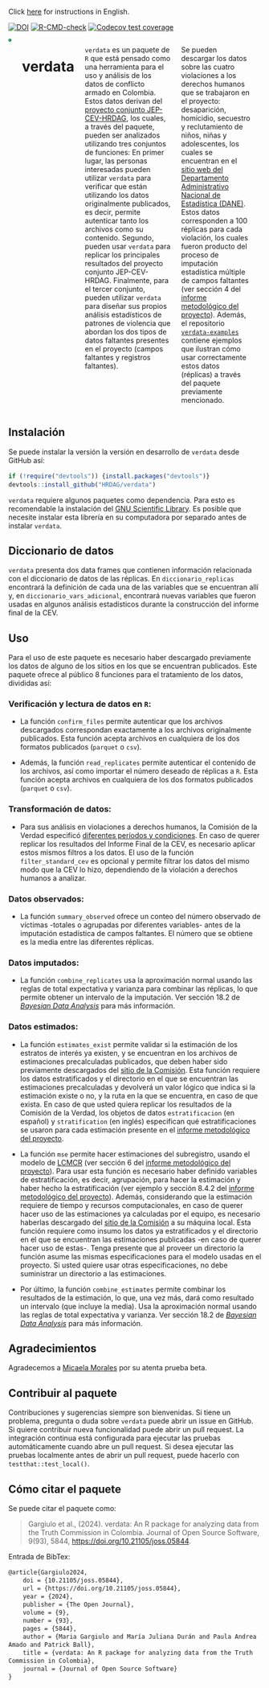 Click [here](https://github.com/HRDAG/verdata/blob/main/inst/docs/README-en.md) for instructions in English.

<!-- badges: start -->
[![DOI](https://joss.theoj.org/papers/10.21105/joss.05844/status.svg)](https://doi.org/10.21105/joss.05844)
[![R-CMD-check](https://github.com/HRDAG/verdata/actions/workflows/R-CMD-check.yaml/badge.svg)](https://github.com/HRDAG/verdata/actions/workflows/check-standard.yaml)
  [![Codecov test coverage](https://codecov.io/gh/HRDAG/verdata/branch/main/graph/badge.svg)](https://app.codecov.io/gh/HRDAG/verdata?branch=main)
<!-- badges: end -->

<div class="columns">

<div class="column" width="40%">

<img src="man/figures/verdata_HEX_v2_249x288_transp.png" align="right" width="200" />

</div>

# verdata

`verdata` es un paquete de `R` que está pensado como una herramienta para el uso y análisis de los datos de conflicto armado en Colombia. Estos datos derivan del [proyecto conjunto JEP-CEV-HRDAG](https://hrdag.org/wp-content/uploads/2022/08/20220818-fase4-informe-corrected.pdf), los cuales, a través del paquete, pueden ser analizados utilizando tres conjuntos de funciones: En primer lugar, las personas interesadas pueden utilizar `verdata` para verificar que están utilizando los datos originalmente publicados, es decir, permite autenticar tanto los archivos como su contenido. Segundo, pueden usar `verdata` para replicar los principales resultados del proyecto conjunto JEP-CEV-HRDAG. Finalmente, para el tercer conjunto, pueden utilizar `verdata` para diseñar sus propios análisis estadísticos de patrones de violencia que abordan los dos tipos de datos faltantes presentes en el proyecto (campos faltantes y registros faltantes).

Se pueden descargar los datos sobre las cuatro violaciones a los derechos humanos que se trabajaron en el proyecto: desaparición, homicidio, secuestro y reclutamiento de niños, niñas y adolescentes, los cuales se encuentran en el [sitio web del Departamento Administrativo Nacional de Estadística (DANE)](https://microdatos.dane.gov.co/index.php/catalog/795/get-microdata). Estos datos corresponden a 100 réplicas para cada violación, los cuales fueron producto del proceso de imputación estadística múltiple de campos faltantes (ver sección 4 del [informe metodológico del proyecto](https://hrdag.org/wp-content/uploads/2022/08/20220818-fase4-informe-corrected.pdf)). Además, el repositorio [`verdata-examples`](https://github.com/HRDAG/verdata-examples) contiene ejemplos que ilustran cómo usar correctamente estos datos (réplicas) a través del paquete previamente mencionado.

<div class="column" width="60%">

</div>

</div>

## Instalación

Se puede instalar la versión la versión en desarrollo de `verdata` desde GitHub así:

```r
if (!require("devtools")) {install.packages("devtools")}
devtools::install_github("HRDAG/verdata")
```
`verdata` requiere algunos paquetes como dependencia. Para esto es recomendable la instalación del [GNU Scientific Library](https://www.gnu.org/software/gsl/). Es posible que necesite instalar esta librería en su computadora por separado antes de instalar `verdata`.

## Diccionario de datos

`verdata` presenta dos data frames que contienen información relacionada con el diccionario de datos de las réplicas. En `diccionario_replicas` encontrará la definición de cada una de las variables que se encuentran allí y, en `diccionario_vars_adicional`, encontrará nuevas variables que fueron usadas en algunos análisis estadísticos durante la construcción del informe final de la CEV.

## Uso

Para el uso de este paquete es necesario haber descargado previamente los datos de alguno de los sitios en los que se encuentran publicados. Este paquete ofrece al público 8 funciones para el tratamiento de los datos, divididas así:

### Verificación y lectura de datos en `R`:

* La función `confirm_files` permite autenticar que los archivos descargados correspondan exactamente a los archivos originalmente publicados. Esta función acepta archivos en cualquiera de los dos formatos publicados (`parquet` o `csv`).

* Además, la función `read_replicates` permite autenticar el contenido de los archivos, así como importar el número deseado de réplicas a `R`. Esta función acepta archivos en cualquiera de los dos formatos publicados (`parquet` o `csv`).

### Transformación de datos:

* Para sus análisis en violaciones a derechos humanos, la Comisión de la Verdad especificó [diferentes períodos y condiciones](https://www.comisiondelaverdad.co/hasta-la-guerra-tiene-limites). En caso de querer replicar los resultados del Informe Final de la CEV, es necesario aplicar estos mismos filtros a los datos. El uso de la función `filter_standard_cev` es opcional y permite filtrar los datos del mismo modo que la CEV lo hizo, dependiendo de la violación a derechos humanos a analizar.

### Datos observados:

* La función `summary_observed` ofrece un conteo del número observado de víctimas -totales o agrupadas por diferentes variables- antes de la imputación estadística de campos faltantes. El número que se obtiene es la media entre las diferentes réplicas.

### Datos imputados:

* La función `combine_replicates` usa la aproximación normal usando las reglas de total expectativa y varianza para combinar las réplicas, lo que permite obtener un intervalo de la imputación. Ver sección 18.2 de [*Bayesian Data Analysis*](http://www.stat.columbia.edu/~gelman/book/) para más información.

### Datos estimados:

* La función `estimates_exist` permite validar si la estimación de los estratos de interés ya existen, y se encuentran en los archivos de estimaciones precalculadas publicados, que deben haber sido previamente descargados del [sitio de la Comisión](https://www.comisiondelaverdad.co/analitica-de-datos-informacion-y-recursos#c3). Esta función requiere los datos estratificados y el directorio en el que se encuentran las estimaciones precalculadas y devolverá un valor lógico que indica si la estimación existe o no, y la ruta en la que se encuentra, en caso de que exista. En caso de que usted quiera replicar los resultados de la Comisión de la Verdad, los objetos de datos `estratificacion` (en español) y `stratification` (en inglés) especifican qué estratificaciones se usaron para cada estimación presente en el [informe metodológico del proyecto](https://hrdag.org/wp-content/uploads/2022/08/20220818-fase4-informe-corrected.pdf).

* La función `mse` permite hacer estimaciones del subregistro, usando el modelo de [LCMCR](https://doi.org/10.1111/biom.12502) (ver sección 6 del [informe metodológico del proyecto](https://hrdag.org/wp-content/uploads/2022/08/20220818-fase4-informe-corrected.pdf)).
Para usar esta función es necesario haber definido variables de estratificación, es decir, agrupación, para hacer la estimación
y haber hecho la estratificación (ver ejemplo y sección 8.4.2 del [informe metodológico del proyecto](https://hrdag.org/wp-content/uploads/2022/08/20220818-fase4-informe-corrected.pdf)).
Además, considerando que la estimación requiere de tiempo y recursos computacionales, en caso de querer hacer uso de las
estimaciones ya calculadas por el equipo, es necesario haberlas descargado del [sitio de la Comisión](https://www.comisiondelaverdad.co/analitica-de-datos-informacion-y-recursos#c3) a su máquina local. Esta función requiere como insumo
los datos ya estratificados y el directorio en el que se encuentran las estimaciones publicadas -en caso de querer hacer uso
de estas-. Tenga presente que al proveer un directorio la función asume las mismas especificaciones para el modelo usadas en el
proyecto. Si usted quiere usar otras especificaciones, no debe suministrar un directorio a las estimaciones.

* Por último, la función `combine_estimates` permite combinar los resultados de la estimación, lo que, una vez más, dará como
resultado un intervalo (que incluye la media). Usa la aproximación normal usando las reglas de total expectativa y varianza. Ver sección 18.2 de [*Bayesian Data Analysis*](http://www.stat.columbia.edu/~gelman/book/) para más información.

## Agradecimientos
Agradecemos a [Micaela Morales](https://github.com/mmazul) por su atenta prueba beta.

## Contribuir al paquete
Contribuciones y sugerencias siempre son bienvenidas. Si tiene un problema, pregunta o duda sobre `verdata` puede abrir un issue en GitHub. Si quiere contribuir nueva funcionalidad puede abrir un pull request. La integración continua está configurada para ejecutar las pruebas automáticamente cuando abre un pull request. Si desea ejecutar las pruebas localmente antes de abrir un pull request, puede hacerlo con `testthat::test_local()`.

## Cómo citar el paquete

Se puede citar el paquete como:

> Gargiulo et al., (2024). verdata: An R package for analyzing data from the Truth Commission in Colombia. Journal of Open Source Software, 9(93), 5844, <https://doi.org/10.21105/joss.05844>.

Entrada de BibTex:

```
@article{Gargiulo2024,
    doi = {10.21105/joss.05844},
    url = {https://doi.org/10.21105/joss.05844},
    year = {2024},
    publisher = {The Open Journal},
    volume = {9},
    number = {93},
    pages = {5844},
    author = {Maria Gargiulo and María Juliana Durán and Paula Andrea Amado and Patrick Ball},
    title = {verdata: An R package for analyzing data from the Truth Commission in Colombia},
    journal = {Journal of Open Source Software}
} 
```

<!-- done. -->
